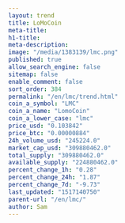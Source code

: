 ```yaml
---
layout: trend
title: LoMoCoin
meta-title: 
h1-title: 
meta-description: 
image: "/media/1383139/lmc.png"
published: true
allow_search_engine: false
sitemap: false
enable_comment: false
sort_order: 384
permalink: "/en/lmc/trend.html"
coin_a_symbol: "LMC"
coin_a_name: "LomoCoin"
coin_a_lower_case: "lmc"
price_usd: "0.103842"
price_btc: "0.00000884"
24h_volume_usd: "245224.0"
market_cap_usd: "309880462.0"
total_supply: "309880462.0"
available_supply: "224880462.0"
percent_change_1h: "0.28"
percent_change_24h: "1.87"
percent_change_7d: "-9.73"
last_updated: "1517140750"
parent-url: "/en/lmc/"
author: Sam
---
```


